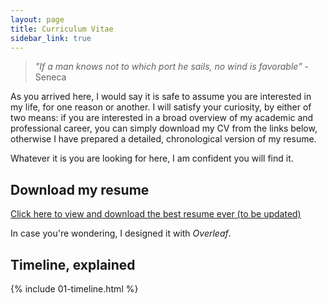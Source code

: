 ```yaml
---
layout: page
title: Curriculum Vitae
sidebar_link: true
---
```



> _"If a man knows not to which port he sails, no wind is favorable"_ - Seneca

As you arrived here, I would say it is safe to assume you are interested in my life, for one reason or another. I will satisfy your curiosity, by either of two means: if you are interested in a broad overview of my academic and professional career, you can simply download my CV from the links below, otherwise I have prepared a detailed, chronological version of my resume. 

Whatever it is you are looking for here, I am confident you will find it. 


## Download my resume

<a href="https://goznalo-git.github.io/portfolio/files/CV_GCA_data_eng.pdf" target="_blank">Click here to view and download the best resume ever (to be updated)</a>

In case you're wondering, I designed it with _Overleaf_.

## Timeline, explained

{% include 01-timeline.html %}